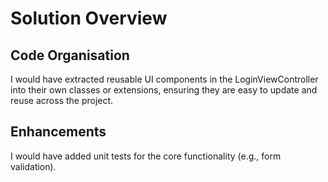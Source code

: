 # Solution Overview

## Code Organisation
I would have extracted reusable UI components in the LoginViewController into their own classes or extensions, ensuring they are easy to update and reuse across the project.

## Enhancements
I would have added unit tests for the core functionality (e.g., form validation).
